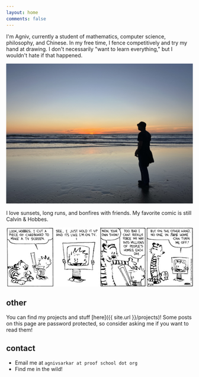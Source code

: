```yaml
---
layout: home
comments: false
---
```


I'm Agniv, currently a student of mathematics, computer science, philosophy, and Chinese. In my free time, I fence competitively and try my hand at drawing. I don't necessarily "want to learn everything," but I wouldn't hate if that happened.

![san diego sunset](/assets/images/IMG_0210.jpg)

I love sunsets, long runs, and bonfires with friends. My favorite comic is still Calvin & Hobbes.

![self reference](/assets/images/ezgif-1-e47c9f9dc4.jpg)

## other

You can find my projects and stuff [here]({{ site.url }}/projects)! Some posts on this page are password protected, so consider asking me if you want to read them!

## contact

- Email me at `agnivsarkar at proof school dot org`
- Find me in the wild!
